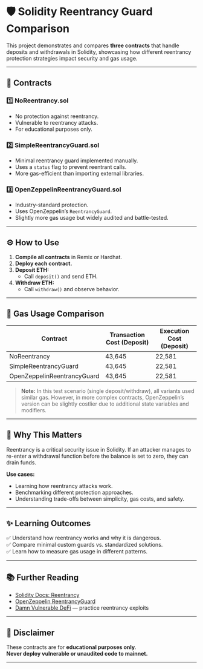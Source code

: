 # 🛡️ Solidity Reentrancy Guard Comparison

This project demonstrates and compares **three contracts** that handle deposits and withdrawals in Solidity, showcasing how different reentrancy protection strategies impact security and gas usage.

---

## 📂 Contracts

### 1️⃣ NoReentrancy.sol
- No protection against reentrancy.
- Vulnerable to reentrancy attacks.
- For educational purposes only.

### 2️⃣ SimpleReentrancyGuard.sol
- Minimal reentrancy guard implemented manually.
- Uses a `status` flag to prevent reentrant calls.
- More gas-efficient than importing external libraries.

### 3️⃣ OpenZeppelinReentrancyGuard.sol
- Industry-standard protection.
- Uses OpenZeppelin’s `ReentrancyGuard`.
- Slightly more gas usage but widely audited and battle-tested.

---

## ⚙️ How to Use

1. **Compile all contracts** in Remix or Hardhat.
2. **Deploy each contract.**
3. **Deposit ETH:**
   - Call `deposit()` and send ETH.
4. **Withdraw ETH:**
   - Call `withdraw()` and observe behavior.

---

## 🧪 Gas Usage Comparison

| Contract                     | Transaction Cost (Deposit) | Execution Cost (Deposit) |
|------------------------------|---------------------------|--------------------------|
| NoReentrancy                 | 43,645                    | 22,581                   |
| SimpleReentrancyGuard        | 43,645                    | 22,581                   |
| OpenZeppelinReentrancyGuard  | 43,645                    | 22,581                   |

> **Note:** In this test scenario (single deposit/withdraw), all variants used similar gas. However, in more complex contracts, OpenZeppelin’s version can be slightly costlier due to additional state variables and modifiers.

---

## 🧠 Why This Matters

Reentrancy is a critical security issue in Solidity. If an attacker manages to re-enter a withdrawal function before the balance is set to zero, they can drain funds. 

**Use cases:**
- Learning how reentrancy attacks work.
- Benchmarking different protection approaches.
- Understanding trade-offs between simplicity, gas costs, and safety.

---

## ✨ Learning Outcomes

✅ Understand how reentrancy works and why it is dangerous.  
✅ Compare minimal custom guards vs. standardized solutions.  
✅ Learn how to measure gas usage in different patterns.

---

## 📚 Further Reading

- [Solidity Docs: Reentrancy](https://docs.soliditylang.org/en/latest/security-considerations.html#re-entrancy)
- [OpenZeppelin ReentrancyGuard](https://docs.openzeppelin.com/contracts/4.x/api/security#ReentrancyGuard)
- [Damn Vulnerable DeFi](https://www.damnvulnerabledefi.xyz/) — practice reentrancy exploits

---

## 🛑 Disclaimer

These contracts are for **educational purposes only**.  
**Never deploy vulnerable or unaudited code to mainnet.**

---
